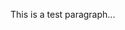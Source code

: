 <html>
  <head>
    <title>This is my first GitHub site...</title>
  </head>
  
  <body>
    <p>This is a test paragraph...</p>
  </body>

</html>
